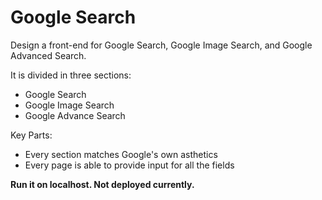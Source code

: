 # Google Search
Design a front-end for Google Search, Google Image Search, and Google Advanced Search.

It is divided in three sections:
- Google Search
- Google Image Search
- Google Advance Search 

Key Parts:
- Every section matches Google's own asthetics
- Every page is able to provide input for all the fields

**Run it on localhost. Not deployed currently.**
